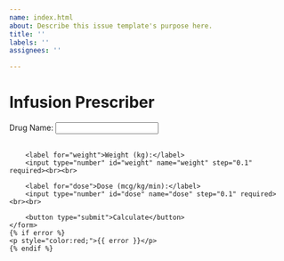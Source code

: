 ```yaml
---
name: index.html
about: Describe this issue template's purpose here.
title: ''
labels: ''
assignees: ''

---
```


<!DOCTYPE html>
<html lang="en">
<head>
    <meta charset="UTF-8">
    <title>Infusion Prescriber</title>
</head>
<body>
    <h1>Infusion Prescriber</h1>
    <form method="post">
        <label for="drug">Drug Name:</label>
        <input type="text" id="drug" name="drug" required><br><br>

        <label for="weight">Weight (kg):</label>
        <input type="number" id="weight" name="weight" step="0.1" required><br><br>

        <label for="dose">Dose (mcg/kg/min):</label>
        <input type="number" id="dose" name="dose" step="0.1" required><br><br>

        <button type="submit">Calculate</button>
    </form>
    {% if error %}
    <p style="color:red;">{{ error }}</p>
    {% endif %}
</body>
</html>
